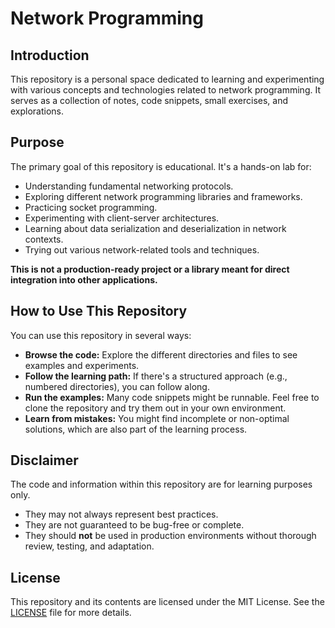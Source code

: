 # Network Programming

## Introduction

This repository is a personal space dedicated to learning and experimenting with various concepts and technologies related to network programming. It serves as a collection of notes, code snippets, small exercises, and explorations.

## Purpose

The primary goal of this repository is educational. It's a hands-on lab for:

*   Understanding fundamental networking protocols.
*   Exploring different network programming libraries and frameworks.
*   Practicing socket programming.
*   Experimenting with client-server architectures.
*   Learning about data serialization and deserialization in network contexts.
*   Trying out various network-related tools and techniques.

**This is not a production-ready project or a library meant for direct integration into other applications.**

## How to Use This Repository

You can use this repository in several ways:

*   **Browse the code:** Explore the different directories and files to see examples and experiments.
*   **Follow the learning path:** If there's a structured approach (e.g., numbered directories), you can follow along.
*   **Run the examples:** Many code snippets might be runnable. Feel free to clone the repository and try them out in your own environment.
*   **Learn from mistakes:** You might find incomplete or non-optimal solutions, which are also part of the learning process.

## Disclaimer

The code and information within this repository are for learning purposes only.
*   They may not always represent best practices.
*   They are not guaranteed to be bug-free or complete.
*   They should **not** be used in production environments without thorough review, testing, and adaptation.

## License

This repository and its contents are licensed under the MIT License. See the [LICENSE](LICENSE) file for more details.